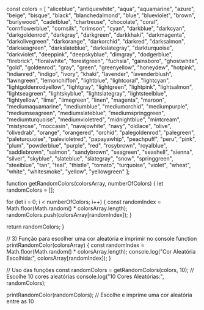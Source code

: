const colors = [
  "aliceblue", "antiquewhite", "aqua", "aquamarine", "azure", "beige", "bisque", "black", 
  "blanchedalmond", "blue", "blueviolet", "brown", "burlywood", "cadetblue", "chartreuse", 
  "chocolate", "coral", "cornflowerblue", "cornsilk", "crimson", "cyan", "darkblue", "darkcyan", 
  "darkgoldenrod", "darkgray", "darkgreen", "darkkhaki", "darkmagenta", "darkolivegreen", 
  "darkorange", "darkorchid", "darkred", "darksalmon", "darkseagreen", "darkslateblue", 
  "darkslategray", "darkturquoise", "darkviolet", "deeppink", "deepskyblue", "dimgray", 
  "dodgerblue", "firebrick", "floralwhite", "forestgreen", "fuchsia", "gainsboro", "ghostwhite", 
  "gold", "goldenrod", "gray", "green", "greenyellow", "honeydew", "hotpink", "indianred", 
  "indigo", "ivory", "khaki", "lavender", "lavenderblush", "lawngreen", "lemonchiffon", 
  "lightblue", "lightcoral", "lightcyan", "lightgoldenrodyellow", "lightgray", "lightgreen", 
  "lightpink", "lightsalmon", "lightseagreen", "lightskyblue", "lightslategray", "lightsteelblue", 
  "lightyellow", "lime", "limegreen", "linen", "magenta", "maroon", "mediumaquamarine", 
  "mediumblue", "mediumorchid", "mediumpurple", "mediumseagreen", "mediumslateblue", 
  "mediumspringgreen", "mediumturquoise", "mediumvioletred", "midnightblue", "mintcream", 
  "mistyrose", "moccasin", "navajowhite", "navy", "oldlace", "olive", "olivedrab", "orange", 
  "orangered", "orchid", "palegoldenrod", "palegreen", "paleturquoise", "palevioletred", 
  "papayawhip", "peachpuff", "peru", "pink", "plum", "powderblue", "purple", "red", "rosybrown", 
  "royalblue", "saddlebrown", "salmon", "sandybrown", "seagreen", "seashell", "sienna", "silver", 
  "skyblue", "slateblue", "slategray", "snow", "springgreen", "steelblue", "tan", "teal", "thistle", 
  "tomato", "turquoise", "violet", "wheat", "white", "whitesmoke", "yellow", "yellowgreen"
];


function getRandomColors(colorsArray, numberOfColors) {
  let randomColors = [];
  
  for (let i = 0; i < numberOfColors; i++) {
    const randomIndex = Math.floor(Math.random() * colorsArray.length);
    randomColors.push(colorsArray[randomIndex]);
  }
  
  return randomColors;
}

// 3) Função para escolher uma cor aleatória e imprimir no console
function printRandomColor(colorsArray) {
  const randomIndex = Math.floor(Math.random() * colorsArray.length);
  console.log("Cor Aleatória Escolhida:", colorsArray[randomIndex]);
}

// Uso das funções
const randomColors = getRandomColors(colors, 10); // Escolhe 10 cores aleatórias
console.log("10 Cores Aleatórias:", randomColors);

printRandomColor(randomColors); // Escolhe e imprime uma cor aleatória entre as 10
